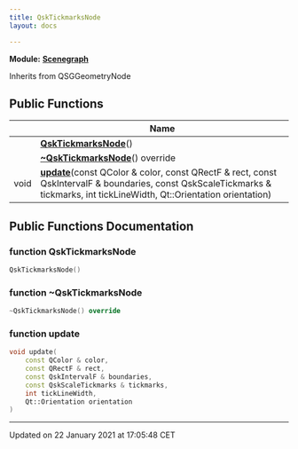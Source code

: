 ```yaml
---
title: QskTickmarksNode
layout: docs

---
```



**Module:** **[Scenegraph](/docs/modules/group___scenegraph/)**



Inherits from QSGGeometryNode

## Public Functions

|                | Name           |
| -------------- | -------------- |
| | **[QskTickmarksNode](/docs/classes/class_qsk_tickmarks_node/#function-qsktickmarksnode)**() |
| | **[~QskTickmarksNode](/docs/classes/class_qsk_tickmarks_node/#function-~qsktickmarksnode)**() override |
| void | **[update](/docs/classes/class_qsk_tickmarks_node/#function-update)**(const QColor & color, const QRectF & rect, const QskIntervalF & boundaries, const QskScaleTickmarks & tickmarks, int tickLineWidth, Qt::Orientation orientation) |

## Public Functions Documentation

### function QskTickmarksNode

```cpp
QskTickmarksNode()
```


### function ~QskTickmarksNode

```cpp
~QskTickmarksNode() override
```


### function update

```cpp
void update(
    const QColor & color,
    const QRectF & rect,
    const QskIntervalF & boundaries,
    const QskScaleTickmarks & tickmarks,
    int tickLineWidth,
    Qt::Orientation orientation
)
```


-------------------------------

Updated on 22 January 2021 at 17:05:48 CET